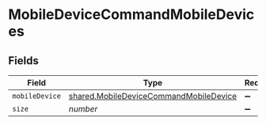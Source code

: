 # MobileDeviceCommandMobileDevices


## Fields

| Field                                                                                            | Type                                                                                             | Required                                                                                         | Description                                                                                      | Example                                                                                          |
| ------------------------------------------------------------------------------------------------ | ------------------------------------------------------------------------------------------------ | ------------------------------------------------------------------------------------------------ | ------------------------------------------------------------------------------------------------ | ------------------------------------------------------------------------------------------------ |
| `mobileDevice`                                                                                   | [shared.MobileDeviceCommandMobileDevice](../../models/shared/mobiledevicecommandmobiledevice.md) | :heavy_minus_sign:                                                                               | N/A                                                                                              |                                                                                                  |
| `size`                                                                                           | *number*                                                                                         | :heavy_minus_sign:                                                                               | N/A                                                                                              | 1                                                                                                |